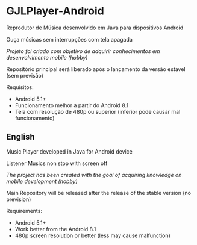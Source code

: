 # GJLPlayer-Android

Reprodutor de Música desenvolvido em Java para dispositivos Android

Ouça músicas sem interrupções com tela apagada

*Projeto foi criado com objetivo de adquirir conhecimentos em desenvolvimento mobile (hobby)*

Repositório principal será liberado após o lançamento da versão estável (sem previsão)

Requisitos:

* Android 5.1+
* Funcionamento melhor a partir do Android 8.1
* Tela com resolução de 480p ou superior (inferior pode causar mal funcionamento)

## English

Music Player developed in Java for Android device

Listener Musics non stop with screen off

*The project has been created with the goal of acquiring knowledge on mobile development (hobby)*

Main Repository will be released after the release of the stable version (no prevision)

Requirements:

* Android 5.1+
* Work better from the Android 8.1
* 480p screen resolution or better (less may cause malfunction)


